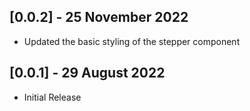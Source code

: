 ## [0.0.2] - 25 November 2022

- Updated the basic styling of the stepper component

## [0.0.1] - 29 August 2022

- Initial Release
